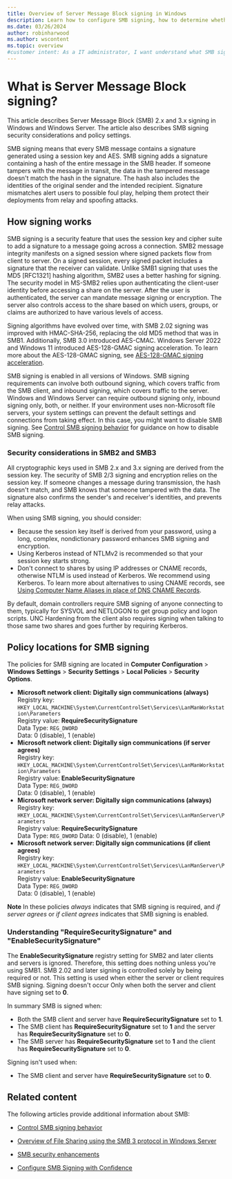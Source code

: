 ```yaml
---
title: Overview of Server Message Block signing in Windows
description: Learn how to configure SMB signing, how to determine whether SMB signing is enabled, and how to disable SMB signing.
ms.date: 03/26/2024
author: robinharwood
ms.author: wscontent
ms.topic: overview
#customer intent: As a IT administrator, I want understand what SMB signing is so that I better support my customers and design secure file storage solutions.
---
```


# What is Server Message Block signing?

This article describes Server Message Block (SMB) 2.x and 3.x signing in Windows and Windows Server. The article also describes SMB signing security considerations and policy settings.

SMB signing means that every SMB message contains a signature generated using a session key and AES. SMB signing adds a signature containing a hash of the entire message in the SMB header. If someone tampers with the message in transit, the data in the tampered message doesn't match the hash in the signature. The hash also includes the identities of the original sender and the intended recipient. Signature mismatches alert users to possible foul play, helping them protect their deployments from relay and spoofing attacks.

## How signing works

SMB signing is a security feature that uses the session key and cipher suite to add a signature to a message going across a connection. SMB2 message integrity manifests on a signed session where signed packets flow from client to server. On a signed session, every signed packet includes a signature that the receiver can validate. Unlike SMB1 signing that uses the MD5 [RFC1321] hashing algorithm, SMB2 uses a better hashing for signing. The security model in MS-SMB2 relies upon authenticating the client-user identity before accessing a share on the server. After the user is authenticated, the server can mandate message signing or encryption. The server also controls access to the share based on which users, groups, or claims are authorized to have various levels of access.

Signing algorithms have evolved over time, with SMB 2.02 signing was improved with HMAC-SHA-256, replacing the old MD5 method that was in SMB1. Additionally, SMB 3.0 introduced AES-CMAC. Windows Server 2022 and Windows 11 introduced AES-128-GMAC signing acceleration. To learn more about the AES-128-GMAC signing, see [AES-128-GMAC signing acceleration](smb-security.md#new-signing-algorithm).

SMB signing is enabled in all versions of Windows. SMB signing requirements can involve both outbound signing, which covers traffic from the SMB client, and inbound signing, which covers traffic to the server. Windows and Windows Server can require outbound signing only, inbound signing only, both, or neither. If your environment uses non-Microsoft file servers, your system settings can prevent the default settings and connections from taking effect. In this case, you might want to disable SMB signing. See [Control SMB signing behavior](smb-signing.md) for guidance on how to disable SMB signing.

### Security considerations in SMB2 and SMB3

All cryptographic keys used in SMB 2.x and 3.x signing are derived from the session key. The security of SMB 2/3 signing and encryption relies on the session key. If someone changes a message during transmission, the hash doesn't match, and SMB knows that someone tampered with the data. The signature also confirms the sender's and receiver's identities, and prevents relay attacks.

When using SMB signing, you should consider:

- Because the session key itself is derived from your password, using a long, complex, nondictionary password enhances SMB signing and encryption.
- Using Kerberos instead of NTLMv2 is recommended so that your session key starts strong.
- Don't connect to shares by using IP addresses or CNAME records, otherwise NTLM is used instead of Kerberos. We recommend using Kerberos. To learn more about alternatives to using CNAME records, see [Using Computer Name Aliases in place of DNS CNAME Records](https://techcommunity.microsoft.com/t5/core-infrastructure-and-security/using-computer-name-aliases-in-place-of-dns-cname-records/ba-p/259064).

By default, domain controllers require SMB signing of anyone connecting to them, typically for SYSVOL and NETLOGON to get group policy and logon scripts. UNC Hardening from the client also requires signing when talking to those same two shares and goes further by requiring Kerberos.

## Policy locations for SMB signing

The policies for SMB signing are located in **Computer Configuration** > **Windows Settings** > **Security Settings** > **Local Policies** > **Security Options**.

- **Microsoft network client: Digitally sign communications (always)**  
  Registry key: `HKEY_LOCAL_MACHINE\System\CurrentControlSet\Services\LanManWorkstation\Parameters`  
  Registry value: **RequireSecuritySignature**  
  Data Type: `REG_DWORD`  
  Data: 0 (disable), 1 (enable)
- **Microsoft network client: Digitally sign communications (if server agrees)**  
  Registry key: `HKEY_LOCAL_MACHINE\System\CurrentControlSet\Services\LanManWorkstation\Parameters`  
  Registry value: **EnableSecuritySignature**  
  Data Type: `REG_DWORD`  
  Data: 0 (disable), 1 (enable)
- **Microsoft network server: Digitally sign communications (always)**  
  Registry key: `HKEY_LOCAL_MACHINE\System\CurrentControlSet\Services\LanManServer\Parameters`  
  Registry value: **RequireSecuritySignature**  
  Data Type: `REG_DWORD`
  Data: 0 (disable), 1 (enable)
- **Microsoft network server: Digitally sign communications (if client agrees)**  
  Registry key: `HKEY_LOCAL_MACHINE\System\CurrentControlSet\Services\LanManServer\Parameters`  
  Registry value: **EnableSecuritySignature**  
  Data Type: `REG_DWORD`  
  Data: 0 (disable), 1 (enable)

**Note** In these policies *always* indicates that SMB signing is required, and *if server agrees* or *if client agrees* indicates that SMB signing is enabled.

### Understanding "RequireSecuritySignature" and "EnableSecuritySignature"

The **EnableSecuritySignature** registry setting for SMB2 and later clients and servers is ignored. Therefore, this setting does nothing unless you're using SMB1. SMB 2.02 and later signing is controlled solely by being required or not. This setting is used when either the server or client requires SMB signing. Signing doesn't occur Only when both the server and client have signing set to **0**.

In summary SMB is signed when:

- Both the SMB client and server have **RequireSecuritySignature** set to **1**.
- The SMB client has **RequireSecuritySignature** set to **1** and the server has **RequireSecuritySignature** set to **0**.
- The SMB server has **RequireSecuritySignature** set to **1** and the client has **RequireSecuritySignature** set to **0**.

Signing isn't used when:

- The SMB client and server have **RequireSecuritySignature** set to **0**.

## Related content

The following articles provide additional information about SMB:

- [Control SMB signing behavior](smb-signing.md)

- [Overview of File Sharing using the SMB 3 protocol in Windows Server](file-server-smb-overview.md)

- [SMB security enhancements](smb-security.md)

- [Configure SMB Signing with Confidence](https://techcommunity.microsoft.com/t5/storage-at-microsoft/configure-smb-signing-with-confidence/ba-p/2418102)
